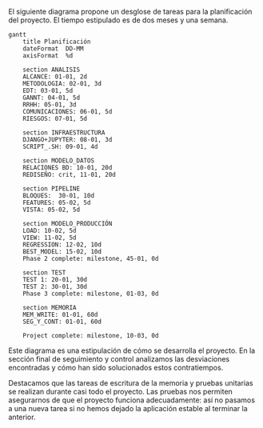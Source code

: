 
El siguiente diagrama propone un desglose de tareas para la planificación del proyecto. El tiempo estipulado es de dos meses y una semana.

```mermaid
gantt
    title Planificación
    dateFormat  DD-MM
    axisFormat  %d
    
	section ANALISIS
    ALCANCE: 01-01, 2d
    METODOLOGIA: 02-01, 3d
	EDT: 03-01, 5d
	GANNT: 04-01, 5d
    RRHH: 05-01, 3d
    COMUNICACIONES: 06-01, 5d
	RIESGOS: 07-01, 5d
	
	section INFRAESTRUCTURA
    DJANGO+JUPYTER: 08-01, 3d
    SCRIPT_.SH: 09-01, 4d
    
	section MODELO_DATOS
    RELACIONES BD: 10-01, 20d
    REDISEÑO: crit, 11-01, 20d
    
	section PIPELINE
    BLOQUES:  30-01, 10d
    FEATURES: 05-02, 5d
    VISTA: 05-02, 5d
    
    section MODELO_PRODUCCIÓN
    LOAD: 10-02, 5d
    VIEW: 11-02, 5d
	REGRESSION: 12-02, 10d
    BEST_MODEL: 15-02, 10d
    Phase 2 complete: milestone, 45-01, 0d
    
    section TEST
    TEST 1: 20-01, 30d
    TEST 2: 30-01, 30d
    Phase 3 complete: milestone, 01-03, 0d

	section MEMORIA
	MEM_WRITE: 01-01, 60d
    SEG_Y_CONT: 01-01, 60d
	
    Project complete: milestone, 10-03, 0d
```

Este diagrama es una estipulación de cómo se desarrolla el proyecto. En la sección final de seguimiento y control analizamos las desviaciones encontradas y cómo han sido solucionados estos contratiempos.

Destacamos que las tareas de escritura de la memoria y pruebas unitarias se realizan durante casi todo el proyecto. Las pruebas nos permiten asegurarnos de que el proyecto funciona adecuadamente: así no pasamos a una nueva tarea si no hemos dejado la aplicación estable al terminar la anterior.


